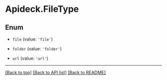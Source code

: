 # Apideck.FileType

## Enum


* `file` (value: `'file'`)

* `folder` (value: `'folder'`)

* `url` (value: `'url'`)


---

[[Back to top]](#) [[Back to API list]](../../../../README.md#documentation-for-api-endpoints) [[Back to README]](../../../../README.md)


